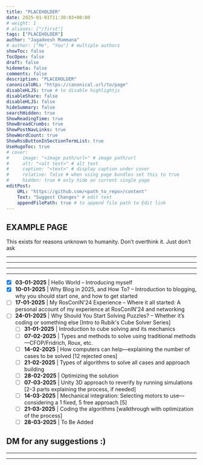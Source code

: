 ```yaml
---
title: "PLACEHOLDER"
date: 2025-01-01T11:30:03+00:00
# weight: 1
# aliases: ["/first"]
tags: ["PLACEHOLDER"]
author: "Jagadeesh Mummana"
# author: ["Me", "You"] # multiple authors
showToc: false
TocOpen: false
draft: false
hidemeta: false
comments: false
description: "PLACEHOLDER"
canonicalURL: "https://canonical.url/to/page"
disableHLJS: true # to disable highlightjs
disableShare: false
disableHLJS: false
hideSummary: false
searchHidden: true
ShowReadingTime: true
ShowBreadCrumbs: true
ShowPostNavLinks: true
ShowWordCount: true
ShowRssButtonInSectionTermList: true
UseHugoToc: true
# cover:
#     image: "<image path/url>" # image path/url
#     alt: "<alt text>" # alt text
#     caption: "<text>" # display caption under cover
#     relative: false # when using page bundles set this to true
#     hidden: true # only hide on current single page
editPost:
    URL: "https://github.com/<path_to_repo>/content"
    Text: "Suggest Changes" # edit text
    appendFilePath: true # to append file path to Edit link
---
```


## EXAMPLE PAGE

This exists for reasons unknown to humanity. Don’t overthink it. Just don’t ask

---
---
---
---
- [x] **03-01-2025** | Hello World – Introducing myself  
- [x] **10-01-2025** | Why Blog in 2025, and How To? – Introduction to blogging, why you should start one, and how to get started  
- [ ] **17-01-2025** | My RosConIN'24 Experience – Where it all started: A personal account of my experience at RosConIN'24 and networking  
- [ ] **24-01-2025** | Why Should You Start Solving Puzzles? – Whether it’s coding or something else [Intro to Rubik's Cube Solver Series]  
    - [ ] **31-01-2025** | Introduction to cube solving and its mechanics  
    - [ ] **07-02-2025** | Types and methods to solve using traditional methods—CFOP/Fridrich, Roux, etc.  
    - [ ] **14-02-2025** | How computers can help—explaining the number of cases to be solved [12 rejected ones]  
    - [ ] **21-02-2025** | Types of algorithms to solve all cases and approach building  
    - [ ] **28-02-2025** | Optimizing the solution  
    - [ ] **07-03-2025** | Unity 3D approach to reverify by running simulations [2–3 parts explaining the process, if needed]  
    - [ ] **14-03-2025** | Mechanical integration: Selecting motors to use—considering a 1 fixed, 5 free approach [5]  
    - [ ] **21-03-2025** | Coding the algorithms [walkthrough with optimization of the process]  
    - [ ] **28-03-2025** | To Be Added  

DM for any suggestions :) 
---
---
---

